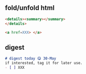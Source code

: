## fold/unfold html

``` html
<details><summary></summary>
</details>

<a href=XXX> </a>
```

## digest
``` markdown
# digest today 😋 30-May
if interested, tag it for later use.
- [ ] XXX
```
